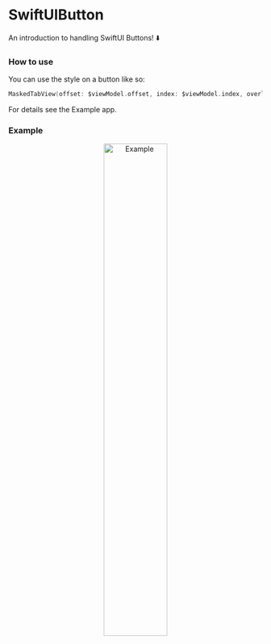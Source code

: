 # SwiftUIButton
An introduction to handling SwiftUI Buttons! ⬇️

### How to use

You can use the style on a button like so:

```swift
MaskedTabView(offset: $viewModel.offset, index: $viewModel.index, overlayColor: .red, bounces: bounces, tabs: tabs, tabView: tabView, content: content)
```

For details see the Example app.

### Example

<p style="text-align:center;"><img src="https://github.com/stateman92/SwiftUIButton/blob/main/Resources/screenshot.png?raw=true" width="50%" alt="Example"></p>
